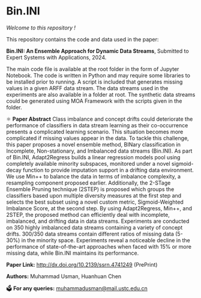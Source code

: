 # Bin.INI
_Welcome to this repository !_ 

This repository contains the code and data used in the paper:

__Bin.INI: An Ensemble Approach for Dynamic Data Streams__, Submitted to Expert Systems with Applications, 2024. 

The main code file is available at the root folder in the form of Jupyter Notebook. The code is written in Python and may require some libraries to be installed prior to running. A script is included that generates missing values in a given ARFF data stream. The data streams used in the experiments are also available in a folder at root. The synthetic data streams could be generated using MOA Framework with the scripts given in the folder.

⚛️ __Paper Abstract__  Class imbalance and concept drifts could deteriorate the performance of classifiers in data stream learning as their co-occurrence presents a complicated learning scenario. This situation becomes more complicated if missing values appear in the data. To tackle this challenge, this paper proposes a novel ensemble method, BINary classification in Incomplete, Non-stationary, and Imbalanced data streams (Bin.INI). As part of Bin.INI, Adapt2Regress builds a linear regression models pool using completely available minority subspaces, monitored under a novel sigmoid-decay function to provide imputation support in a drifting data environment. We use Min++ to balance the data in terms of imbalance complexity, a resampling component proposed earlier. Additionally, the 2-STage Ensemble Pruning technique (2STEP) is proposed which groups the classifiers based upon multiple diversity measures at the first step and selects the best subset using a novel custom metric, Sigmoid-Weighted Imbalance Score, at the second step. By using Adapt2Regress, Min++, and 2STEP, the proposed method can efficiently deal with incomplete, imbalanced, and drifting data in data streams. Experiments are conducted on 350 highly imbalanced data streams containing a variety of concept drifts. 300/350 data streams contain different ratios of missing data (5-30\%) in the minority space. Experiments reveal a noticeable decline in the performance of state-of-the-art approaches when faced with 15\% or more missing data, while Bin.INI maintains its performance.

__Paper Link:__ http://dx.doi.org/10.2139/ssrn.4741249 (PrePrint)

__Authors:__ Muhammad Usman, Huanhuan Chen

🗳️ __For any queries:__ muhammadusman@mail.ustc.edu.cn
